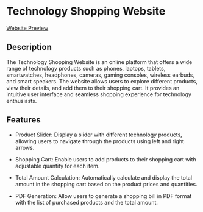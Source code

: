 # Technology Shopping Website

[Website Preview](https://my-simple-ecommerce.netlify.app)



## Description

The Technology Shopping Website is an online platform that offers a wide range of technology products such as phones, laptops, tablets, smartwatches, headphones, cameras, gaming consoles, wireless earbuds, and smart speakers. The website allows users to explore different products, view their details, and add them to their shopping cart. It provides an intuitive user interface and seamless shopping experience for technology enthusiasts.

## Features

- Product Slider: Display a slider with different technology products, allowing users to navigate through the products using left and right arrows.

- Shopping Cart: Enable users to add products to their shopping cart with adjustable quantity for each item.

- Total Amount Calculation: Automatically calculate and display the total amount in the shopping cart based on the product prices and quantities.

- PDF Generation: Allow users to generate a shopping bill in PDF format with the list of purchased products and the total amount.

